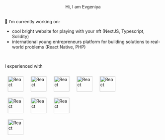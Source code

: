 <div align="center">Hi, I am Evgeniya</div>
<br/>

🔭 I’m currently working on:
- cool bright website for playing with your nft (NextJS, Typescript, Solidity)
- international young entrepreneurs platform for building solutions to real-world problems (React Native, PHP)

<!-- 🌱 I’m currently learning -->
<br/>

I experienced with

<div>
  <img style="margin: 10px" src="https://user-images.githubusercontent.com/62234691/224952867-ac2f78ef-fa7a-4acb-89f2-f62a14df14b0.svg" alt="React" height="50" />
  <img style="margin: 10px" src="https://user-images.githubusercontent.com/62234691/224952899-fa8ef237-209b-41a7-9d45-44241c98b1b7.svg" alt="React" height="50" />
  <img style="margin: 10px" src="https://user-images.githubusercontent.com/62234691/224952952-236e842b-41c0-488e-b20b-c5a1a1d6575c.svg" alt="React" height="50" />
  <img style="margin: 10px" src="https://user-images.githubusercontent.com/62234691/224952913-de60ceda-f91f-40be-ae5b-1cd45a714a02.svg" alt="React" height="50" />
  <img style="margin: 10px" src="https://user-images.githubusercontent.com/62234691/224952923-7d2528b9-89d9-46d2-ba94-4c88fbb70603.svg" alt="React" height="50" />
</div>

<div>
  <img style="margin: 10px" src="https://user-images.githubusercontent.com/62234691/224953047-0bb37bad-f9a1-4d44-b014-0e54add1a070.svg" alt="React" height="50" />
  <img style="margin: 10px" src="https://user-images.githubusercontent.com/62234691/224954665-6a170f58-2da7-4486-9508-949bd4db6022.png" alt="React" height="50" />
  <img style="margin: 10px" src="https://user-images.githubusercontent.com/62234691/224956049-bbc6a344-7bed-4a06-9872-b1594547fe5e.png" alt="React" height="50" />
</div>
  
<div>
  <img style="margin: 10px" src="https://user-images.githubusercontent.com/62234691/224954418-8a54d33c-bbc0-48f8-871f-348106063d52.png" alt="React" height="50" />
</div>
</br>
